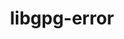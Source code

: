 ---
title: "libgpg-error"
layout: cache
categories: [package, develop-2024-06-02]
meta: {"versions": ["1.49"], "compilers": ["gcc@=11.4.0", "gcc@=7.5.0", "gcc@=9.4.0", "oneapi@=2024.0.0"], "oss": ["ubuntu18.04", "ubuntu20.04", "ubuntu22.04"], "platforms": ["linux"], "targets": ["neoverse_v1", "neoverse_v2", "ppc64le", "x86_64_v3"], "stacks": ["e4s", "e4s-neoverse-v2", "e4s-neoverse_v1", "e4s-oneapi", "e4s-power", "radiuss", "root", "tutorial"], "num_specs": 7, "num_specs_by_stack": {"root": 7, "radiuss": 1, "e4s-power": 1, "e4s-neoverse_v1": 1, "e4s-neoverse-v2": 1, "e4s": 1, "tutorial": 1, "e4s-oneapi": 1}}
spec_details: [{"hash": "k6txh2l7tit7eyibijkxoapopusm6bo2", "compiler": "gcc@=7.5.0", "versions": ["1.49"], "os": "ubuntu18.04", "platform": "linux", "target": "x86_64_v3", "variants": ["build_system=autotools"], "stacks": ["root", "radiuss"], "size": "-", "tarball": "https://binaries.spack.io/develop-2024-06-02/build_cache/linux-ubuntu18.04-x86_64_v3/gcc-7.5.0/libgpg-error-1.49/linux-ubuntu18.04-x86_64_v3-gcc-7.5.0-libgpg-error-1.49-k6txh2l7tit7eyibijkxoapopusm6bo2.spack"}, {"hash": "euvwukjuocunryfu36wlufhocilojfcp", "compiler": "gcc@=9.4.0", "versions": ["1.49"], "os": "ubuntu20.04", "platform": "linux", "target": "ppc64le", "variants": ["build_system=autotools"], "stacks": ["root", "e4s-power"], "size": "-", "tarball": "https://binaries.spack.io/develop-2024-06-02/build_cache/linux-ubuntu20.04-ppc64le/gcc-9.4.0/libgpg-error-1.49/linux-ubuntu20.04-ppc64le-gcc-9.4.0-libgpg-error-1.49-euvwukjuocunryfu36wlufhocilojfcp.spack"}, {"hash": "yk2p52cwru3ytgs7letf6yse7yimx5e6", "compiler": "gcc@=11.4.0", "versions": ["1.49"], "os": "ubuntu22.04", "platform": "linux", "target": "neoverse_v1", "variants": ["build_system=autotools"], "stacks": ["root", "e4s-neoverse_v1"], "size": "-", "tarball": "https://binaries.spack.io/develop-2024-06-02/build_cache/linux-ubuntu22.04-neoverse_v1/gcc-11.4.0/libgpg-error-1.49/linux-ubuntu22.04-neoverse_v1-gcc-11.4.0-libgpg-error-1.49-yk2p52cwru3ytgs7letf6yse7yimx5e6.spack"}, {"hash": "mh55ilzlo3dk43yqir7ypvmn6ug4gq6w", "compiler": "gcc@=11.4.0", "versions": ["1.49"], "os": "ubuntu22.04", "platform": "linux", "target": "neoverse_v2", "variants": ["build_system=autotools"], "stacks": ["root", "e4s-neoverse-v2"], "size": "-", "tarball": "https://binaries.spack.io/develop-2024-06-02/build_cache/linux-ubuntu22.04-neoverse_v2/gcc-11.4.0/libgpg-error-1.49/linux-ubuntu22.04-neoverse_v2-gcc-11.4.0-libgpg-error-1.49-mh55ilzlo3dk43yqir7ypvmn6ug4gq6w.spack"}, {"hash": "oiaqpwiwlfoick2lb2ryvtzxolllvhaw", "compiler": "gcc@=11.4.0", "versions": ["1.49"], "os": "ubuntu22.04", "platform": "linux", "target": "x86_64_v3", "variants": ["build_system=autotools"], "stacks": ["e4s", "root"], "size": "-", "tarball": "https://binaries.spack.io/develop-2024-06-02/build_cache/linux-ubuntu22.04-x86_64_v3/gcc-11.4.0/libgpg-error-1.49/linux-ubuntu22.04-x86_64_v3-gcc-11.4.0-libgpg-error-1.49-oiaqpwiwlfoick2lb2ryvtzxolllvhaw.spack"}, {"hash": "oc3alglxfjohab2fx4qzcrcwhule7b2s", "compiler": "gcc@=11.4.0", "versions": ["1.49"], "os": "ubuntu22.04", "platform": "linux", "target": "x86_64_v3", "variants": ["build_system=autotools"], "stacks": ["tutorial", "root"], "size": "-", "tarball": "https://binaries.spack.io/develop-2024-06-02/build_cache/linux-ubuntu22.04-x86_64_v3/gcc-11.4.0/libgpg-error-1.49/linux-ubuntu22.04-x86_64_v3-gcc-11.4.0-libgpg-error-1.49-oc3alglxfjohab2fx4qzcrcwhule7b2s.spack"}, {"hash": "ylpoqluz6umemj3r32ncalznoivstjyw", "compiler": "oneapi@=2024.0.0", "versions": ["1.49"], "os": "ubuntu22.04", "platform": "linux", "target": "x86_64_v3", "variants": ["build_system=autotools"], "stacks": ["e4s-oneapi", "root"], "size": "-", "tarball": "https://binaries.spack.io/develop-2024-06-02/build_cache/linux-ubuntu22.04-x86_64_v3/oneapi-2024.0.0/libgpg-error-1.49/linux-ubuntu22.04-x86_64_v3-oneapi-2024.0.0-libgpg-error-1.49-ylpoqluz6umemj3r32ncalznoivstjyw.spack"}]
---